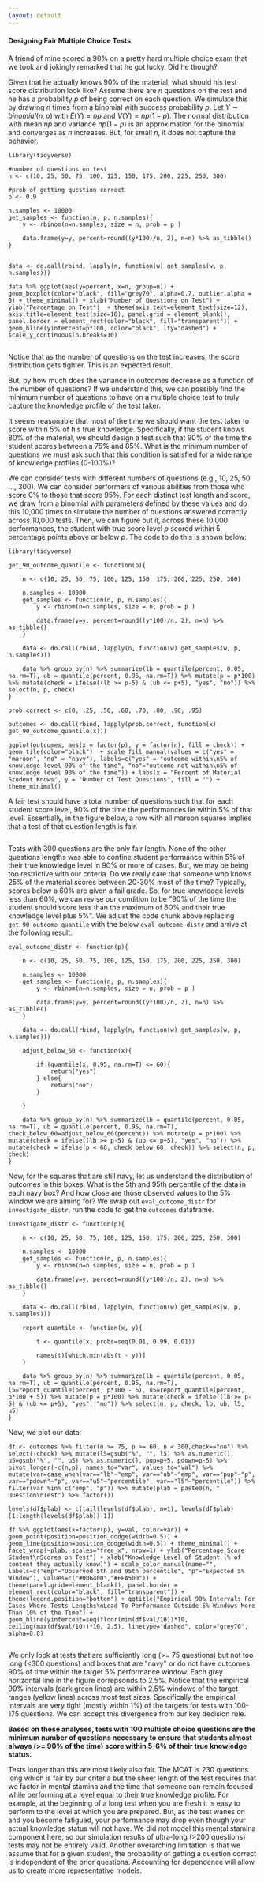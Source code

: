 ```yaml
---
layout: default
---
```


#### Designing Fair Multiple Choice Tests

A friend of mine scored a 90% on a pretty hard multiple choice exam that we took and jokingly remarked that he got lucky. Did he though? 

Given that he actually knows 90% of the material, what should his test score distribution look like? Assume there are $n$ questions on the test and he has a probability $p$ of being correct on each question. We simulate this by drawing $n$ times from a binomial with success probability $p$. Let $Y \sim binomial(n, p)$ with $E(Y) = np$ and $V(Y) = np(1-p)$. The normal distribution with mean $np$ and variance $np(1-p)$ is an approximation for the binomial and converges as $n$ increases. But, for small $n$, it does not capture the behavior. 

	library(tidyverse)

	#number of questions on test
	n <- c(10, 25, 50, 75, 100, 125, 150, 175, 200, 225, 250, 300)

	#prob of getting question correct
	p <- 0.9

	n.samples <- 10000
	get_samples <- function(n, p, n.samples){
		y <- rbinom(n=n.samples, size = n, prob = p )

		data.frame(y=y, percent=round((y*100)/n, 2), n=n) %>% as_tibble()
	}


	data <- do.call(rbind, lapply(n, function(w) get_samples(w, p, n.samples)))

	data %>% ggplot(aes(y=percent, x=n, group=n)) + geom_boxplot(color="black", fill="grey70", alpha=0.7, outlier.alpha = 0) + theme_minimal() + xlab("Number of Questions on Test") + ylab("Percentage on Test")  + theme(axis.text=element_text(size=12), axis.title=element_text(size=18), panel.grid = element_blank(), panel.border = element_rect(color="black", fill="transparent")) + geom_hline(yintercept=p*100, color="black", lty="dashed") + scale_y_continuous(n.breaks=10)

![<img src="percent-distr.png" width="150"/>](/posts_code/designing-fair-tests/percent-distr.png)  

Notice that as the number of questions on the test increases, the score distribution gets tighter. This is an expected result. 

But, by how much does the variance in outcomes decrease as a function of the number of questions? If we understand this, we can possibly find the minimum number of questions to have on a multiple choice test to truly capture the knowledge profile of the test taker. 

It seems reasonable that most of the time we should want the test taker to score within 5% of his true knowledge. Specifically, if the student knows 80% of the material, we should design a test such that 90% of the time the student scores between a 75% and 85%. What is the minimum number of questions we must ask such that this condition is satisfied for a wide range of knowledge profiles (0-100%)?

We can consider tests with different numbers of questions (e.g., 10, 25, 50 ..., 300). We can consider performers of various abilities from those who score 0% to those that score 95%. For each distinct test length and score, we draw from a binomial with parameters defined by these values and do this 10,000 times to simulate the number of questions answered correctly across 10,000 tests. Then, we can figure out if, across these 10,000 performances, the student with true score level $p$ scored within 5 percentage points above or below $p$. The code to do this is shown below: 

	library(tidyverse)

	get_90_outcome_quantile <- function(p){

		n <- c(10, 25, 50, 75, 100, 125, 150, 175, 200, 225, 250, 300)

		n.samples <- 10000
		get_samples <- function(n, p, n.samples){
			y <- rbinom(n=n.samples, size = n, prob = p )

			data.frame(y=y, percent=round((y*100)/n, 2), n=n) %>% as_tibble()
		}

		data <- do.call(rbind, lapply(n, function(w) get_samples(w, p, n.samples)))

		data %>% group_by(n) %>% summarize(lb = quantile(percent, 0.05, na.rm=T), ub = quantile(percent, 0.95, na.rm=T)) %>% mutate(p = p*100) %>% mutate(check = ifelse((lb >= p-5) & (ub <= p+5), "yes", "no")) %>% select(n, p, check)
	}

	prob.correct <- c(0, .25, .50, .60, .70, .80, .90, .95)

	outcomes <- do.call(rbind, lapply(prob.correct, function(x) get_90_outcome_quantile(x)))

	ggplot(outcomes, aes(x = factor(p), y = factor(n), fill = check)) + geom_tile(color="black")  + scale_fill_manual(values = c("yes" = "maroon", "no" = "navy"), labels=c("yes" = "outcome within\n5% of knowledge level 90% of the time", "no"="outcome not within\n5% of knowledge level 90% of the time")) + labs(x = "Percent of Material Student Knows", y = "Number of Test Questions", fill = "") + theme_minimal()

A fair test should have a total number of questions such that for each student score level, 90% of the time the performances lie within 5% of that level. Essentially, in the figure below, a row with all maroon squares implies that a test of that question length is fair. 

![<img src="knowledge-level-outcome-map.png" width="150"/>](/posts_code/designing-fair-tests/knowledge-level-outcome-map.png)  
 
Tests with 300 questions are the only fair length. None of the other questions lengths was able to confine student performance within 5% of their true knowledge level in 90% or more of cases. But, we may be being too restrictive with our criteria. Do we really care that someone who knows 25% of the material scores between 20-30% most of the time? Typically, scores below a 60% are given a fail grade. So, for true knowledge levels less than 60%, we can revise our condition to be "90% of the time the student should score less than the maximum of 60% and their true knowledge level plus 5%". We adjust the code chunk above replacing `get_90_outcome_quantile` with the below `eval_outcome_distr` and arrive at the following result. 

	eval_outcome_distr <- function(p){

		n <- c(10, 25, 50, 75, 100, 125, 150, 175, 200, 225, 250, 300)

		n.samples <- 10000
		get_samples <- function(n, p, n.samples){
			y <- rbinom(n=n.samples, size = n, prob = p )

			data.frame(y=y, percent=round((y*100)/n, 2), n=n) %>% as_tibble()
		}

		data <- do.call(rbind, lapply(n, function(w) get_samples(w, p, n.samples)))

		adjust_below_60 <- function(x){

			if (quantile(x, 0.95, na.rm=T) <= 60){
				return("yes")
			} else{
				return("no")
			}

		}

		data %>% group_by(n) %>% summarize(lb = quantile(percent, 0.05, na.rm=T), ub = quantile(percent, 0.95, na.rm=T), check_below_60=adjust_below_60(percent)) %>% mutate(p = p*100) %>% mutate(check = ifelse((lb >= p-5) & (ub <= p+5), "yes", "no")) %>% mutate(check = ifelse(p < 60, check_below_60, check)) %>% select(n, p, check)
	}

Now, for the squares that are still navy, let us understand the distribution of outcomes in this boxes. What is the 5th and 95th percentile of the data in each navy box? And how close are those observed values to the 5% window we are aiming for? We swap out `eval_outcome_distr` for `investigate_distr`, run the code to get the `outcomes` dataframe. 

	investigate_distr <- function(p){

		n <- c(10, 25, 50, 75, 100, 125, 150, 175, 200, 225, 250, 300)

		n.samples <- 10000
		get_samples <- function(n, p, n.samples){
			y <- rbinom(n=n.samples, size = n, prob = p )

			data.frame(y=y, percent=round((y*100)/n, 2), n=n) %>% as_tibble()
		}

		data <- do.call(rbind, lapply(n, function(w) get_samples(w, p, n.samples)))

		report_quantile <- function(x, y){

			t <- quantile(x, probs=seq(0.01, 0.99, 0.01))

			names(t)[which.min(abs(t - y))]
		}

		data %>% group_by(n) %>% summarize(lb = quantile(percent, 0.05, na.rm=T), ub = quantile(percent, 0.95, na.rm=T), l5=report_quantile(percent, p*100 - 5), u5=report_quantile(percent, p*100 + 5)) %>% mutate(p = p*100) %>% mutate(check = ifelse((lb >= p-5) & (ub <= p+5), "yes", "no")) %>% select(n, p, check, lb, ub, l5, u5)
	}

Now, we plot our data: 
	
	df <- outcomes %>% filter(n >= 75, p >= 60, n < 300,check=="no") %>% select(-check) %>% mutate(l5=gsub("%", "", l5) %>% as.numeric(), u5=gsub("%", "", u5) %>% as.numeric(), pup=p+5, pdown=p-5) %>% pivot_longer(-c(n,p), names_to="var", values_to="val") %>% mutate(var=case_when(var=="lb"~"emp", var=="ub"~"emp", var=="pup"~"p", var=="pdown"~"p", var=="u5"~"percentile", var=="l5"~"percentile")) %>% filter(var %in% c("emp", "p")) %>% mutate(plab = paste0(n, " Question\nTest") %>% factor()) 

	levels(df$plab) <- c(tail(levels(df$plab), n=1), levels(df$plab)[1:length(levels(df$plab))-1])

	df %>% ggplot(aes(x=factor(p), y=val, color=var)) + geom_point(position=position_dodge(width=0.5)) + geom_line(position=position_dodge(width=0.5)) + theme_minimal() + facet_wrap(~plab, scales="free_x", nrow=1) + ylab("Percentage Score Student\nScores on Test") + xlab("Knowledge Level of Student (% of content they actually know)") + scale_color_manual(name="", labels=c("emp"="Observed 5th and 95th percentile", "p"="Expected 5% Window"), values=c("#006400","#FFA500")) + theme(panel.grid=element_blank(), panel.border = element_rect(color="black", fill="transparent")) + theme(legend.position="bottom") + ggtitle("Empirical 90% Intervals For Cases Where Tests Lengths\nLead To Performance Outside 5% Windows More Than 10% of the Time") + geom_hline(yintercept=seq(floor(min(df$val/10))*10, ceiling(max(df$val/10))*10, 2.5), linetype="dashed", color="grey70", alpha=0.8)

![<img src="distribution-of-outcomes.png" width="150"/>](/posts_code/designing-fair-tests/distribution-of-outcomes.png)  

We only look at tests that are sufficiently long (>= 75 questions) but not too long (<300 questions) and boxes that are "navy" or do not have outcomes 90% of time within the target 5% performance window. Each grey horizontal line in the figure correpsonds to 2.5%. Notice that the empirical 90% intervals (dark green lines) are within 2.5% windows of the target ranges (yellow lines) across most test sizes. Specifically the empirical intervals are very tight (mostly within 1%) of the targets for tests with 100-175 questions. We can accept this divergence from our key decision rule. 

**Based on these analyses, tests with 100 multiple choice questions are the minimum number of questions necessary to ensure that students almost always (>= 90% of the time) score within 5-6% of their true knowledge status.**

Tests longer than this are most likely also fair. The MCAT is 230 questions long which is fair by our criteria but the sheer length of the test requires that we factor in mental stamina and the time that someone can remain focused while performing at a level equal to their true knowledge profile. For example, at the beginning of a long test when you are fresh it is easy to perform to the level at which you are prepared. But, as the test wanes on and you become fatigued, your performance may drop even though your actual knowledge status will not have. We did not model this mental stamina component here, so our simulation results of ultra-long (>200 questions) tests may not be entirely valid. Another overarching limitation is that we assume that for a given student, the probability of getting a question correct is independent of the prior questions. Accounting for dependence will allow us to create more representative models. 









